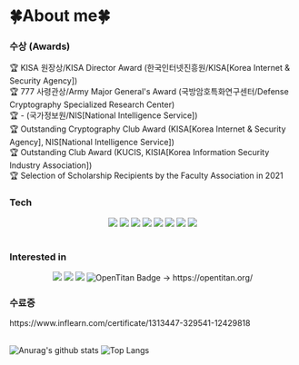 # 🍀About me🍀
<div align="cen">
  <!--
<h3> 활동 </h3>
🏅 KITRI(한국정보기술연구원) - BoB(차세대 보안리더 양성프로그램) 11th 보안제품개발 트랙 (2022.07 ~ 2023.03)  
  KITRI Best of the Best 11th, SW development
<br>
🏅 Kookmin University 정보보안 동아리 (2020.08 ~ 2022.06)
<br>

<h3> 활동 (Activities)</h3>
🏅 KITRI(한국정보기술연구원) - <a href="https://www.kitribob.kr/">Best of the Best, SW development</a> <br>
🗂️ KITRI Best of the Best 12th, <a href="https://github.com/gazok">project</a> PL (Project Leader)
<br>
  -->
<h3> 수상 (Awards)</h3>
🏆 KISA 원장상/KISA Director Award (한국인터넷진흥원/KISA[Korea Internet & Security Agency])
<br>
🏆 777 사령관상/Army Major General's Award (국방암호특화연구센터/Defense Cryptography Specialized Research Center)
<br>
🏆 - (국가정보원/NIS[National Intelligence Service])
<br>
🏆 Outstanding Cryptography Club Award (KISA[Korea Internet & Security Agency], NIS[National Intelligence Service])
<br>
🏆 Outstanding Club Award (KUCIS, KISIA[Korea Information Security Industry Association])
<br>
🏆 Selection of Scholarship Recipients by the Faculty Association in 2021
</div>

<h3>Tech</h3>
<div style="text-align : center;">
<img src="https://img.shields.io/badge/linux-FCC624?style=flat-square&logo=linux&logoColor=black"> <img src="https://img.shields.io/badge/c/c++-00599C?style=flat-square&logo=c%2B%2B&logoColor=white"> <img src="https://img.shields.io/badge/Python-054480?style=flat-square&logo=python&logoColor=white"> <img src="https://img.shields.io/badge/Go-00ADD8?style=flat-square&logo=Go&logoColor=white"/> <img src="https://img.shields.io/badge/Docker-2496ED?style=flat-square&logo=docker&logoColor=white">  <img src="https://img.shields.io/badge/Qt-41CD52?style=flat-square&logo=Qt&logoColor=white">  <img src="https://img.shields.io/badge/Wireshark-1679A7?style=flat-square&logo=Wireshark&logoColor=white">  <img src="https://img.shields.io/badge/CMake-424F52.svg?style=flat-square&logo=CMake&logoColor=white"> <!-- ![Rust](https://img.shields.io/badge/rust-%23000000.svg?style=for-the-badge&logo=rust&logoColor=white) -->
</div>
<br>

<h3>Interested in</h3>
<div style="text-align : center;">
<img src="https://img.shields.io/badge/Hyperledger-2F3134?style=flat-square&logo=hyperledger&logoColor=white"/>  
<img src="https://img.shields.io/badge/AWS-000000?style=flat-square&logo=amazon-aws&logoColor=white"/> <img src="https://img.shields.io/badge/Redis-DC382D?style=flat-square&logo=Redis&logoColor=white"/>
<img src="https://img.shields.io/badge/OpenTitan-0057b8?style=flat-square&logo=opentitan&logoColor=white" alt="OpenTitan Badge"/> 
  → https://opentitan.org/
</div>

<h3>수료증</h3>
https://www.inflearn.com/certificate/1313447-329541-12429818
<br><br>

![Anurag's github stats](https://github-readme-stats.vercel.app/api?username=cryptogus&show_icons=true&theme=merko)
![Top Langs](https://github-readme-stats.vercel.app/api/top-langs/?username=cryptogus&layout=compact&theme=merko)
<!--[![Solved.ac Profile](http://mazassumnida.wtf/api/generate_badge?boj=dlwotn2)](https://solved.ac/dlwotn2)-->
<!--
**cryptogus/cryptogus** is a ✨ _special_ ✨ repository because its `README.md` (this file) appears on your GitHub profile.

Here are some ideas to get you started:

- 🔭 I’m currently working on ...
- 🌱 I’m currently learning ...
- 👯 I’m looking to collaborate on ...
- 🤔 I’m looking for help with ...
- 💬 Ask me about ...
- 📫 How to reach me: ...
- 😄 Pronouns: ...
- ⚡ Fun fact: ...
-->

